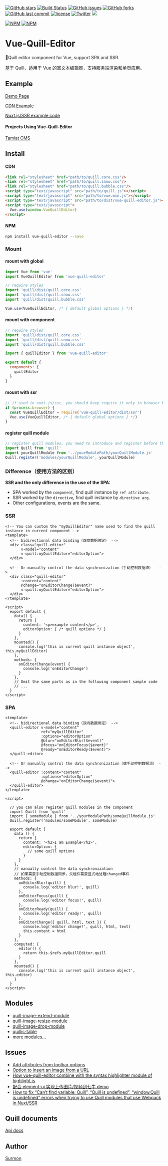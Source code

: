 [![GitHub stars](https://img.shields.io/github/stars/surmon-china/vue-quill-editor.svg?style=flat-square)](https://github.com/surmon-china/vue-quill-editor/stargazers)
[![Build Status](https://travis-ci.org/surmon-china/vue-quill-editor.svg?branch=master)](https://travis-ci.org/surmon-china/vue-quill-editor)
[![GitHub issues](https://img.shields.io/github/issues/surmon-china/vue-quill-editor.svg?style=flat-square)](https://github.com/surmon-china/vue-quill-editor/issues)
[![GitHub forks](https://img.shields.io/github/forks/surmon-china/vue-quill-editor.svg?style=flat-square)](https://github.com/surmon-china/vue-quill-editor/network)
[![GitHub last commit](https://img.shields.io/github/last-commit/google/skia.svg?style=flat-square)](https://github.com/surmon-china/vue-quill-editor)
[![license](https://img.shields.io/github/license/mashape/apistatus.svg?style=flat-square)](https://github.com/surmon-china/vue-quill-editor)
[![Twitter](https://img.shields.io/twitter/url/https/github.com/surmon-china/vue-quill-editor.svg?style=flat-square)](https://twitter.com/intent/tweet?url=https://github.com/surmon-china/vue-quill-editor)
[![](https://badge.juejin.im/entry/5852b6fc61ff4b006c89b49d/likes.svg?style=flat-square)](https://juejin.im/entry/5852b6fc61ff4b006c89b49d/detail)

[![NPM](https://nodei.co/npm/vue-quill-editor.png?downloads=true&downloadRank=true&stars=true)](https://nodei.co/npm/vue-quill-editor/)
[![NPM](https://nodei.co/npm-dl/vue-quill-editor.png?months=9&height=3)](https://nodei.co/npm/vue-quill-editor/)


# Vue-Quill-Editor
🍡Quill editor component for Vue, support SPA and SSR.

基于 Quill、适用于 Vue 的富文本编辑器，支持服务端渲染和单页应用。


## Example

[Demo Page](https://surmon-china.github.io/vue-quill-editor/)

[CDN Example](https://jsfiddle.net/tng9r8j3/)

[Nuxt.js/SSR example code](https://github.com/surmon-china/vue-quill-editor/blob/master/examples/nuxt-ssr-example)

#### Projects Using Vue-Quill-Editor
[Tamiat CMS](https://github.com/tamiat/tamiat/)


## Install

#### CDN

``` html
<link rel="stylesheet" href="path/to/quill.core.css"/>
<link rel="stylesheet" href="path/to/quill.snow.css"/>
<link rel="stylesheet" href="path/to/quill.bubble.css"/>
<script type="text/javascript" src="path/to/quill.js"></script>
<script type="text/javascript" src="path/to/vue.min.js"></script>
<script type="text/javascript" src="path/to/dist/vue-quill-editor.js"></script>
<script type="text/javascript">
  Vue.use(window.VueQuillEditor)
</script>
```

#### NPM

``` bash
npm install vue-quill-editor --save
```

### Mount

#### mount with global

``` javascript
import Vue from 'vue'
import VueQuillEditor from 'vue-quill-editor'

// require styles
import 'quill/dist/quill.core.css'
import 'quill/dist/quill.snow.css'
import 'quill/dist/quill.bubble.css'

Vue.use(VueQuillEditor, /* { default global options } */)
```

#### mount with component

```javascript
// require styles
import 'quill/dist/quill.core.css'
import 'quill/dist/quill.snow.css'
import 'quill/dist/quill.bubble.css'

import { quillEditor } from 'vue-quill-editor'

export default {
  components: {
    quillEditor
  }
}
```

#### mount with ssr

```javascript
// if used in nuxt.js/ssr, you should keep require it only in browser build environment
if (process.browser) {
  const VueQuillEditor = require('vue-quill-editor/dist/ssr')
  Vue.use(VueQuillEditor, /* { default global options } */)
}
```

#### register quill module

```javascript
// register quill modules, you need to introduce and register before the vue program is instantiated
import Quill from 'quill'
import yourQuillModule from '../yourModulePath/yourQuillModule.js'
Quill.register('modules/yourQuillModule', yourQuillModule)
```

### Difference（使用方法的区别）

**SSR and the only difference in the use of the SPA:**
- SPA worked by the `component`, find quill instance by `ref attribute`.
- SSR worked by the `directive`, find quill instance by `directive arg`.
- Other configurations, events are the same.

### SSR

``` vue
<!-- You can custom the "myQuillEditor" name used to find the quill instance in current component -->
<template>
  <!-- bidirectional data binding（双向数据绑定） -->
  <div class="quill-editor" 
       v-model="content"
       v-quill:myQuillEditor="editorOption">
  </div>

  <!-- Or manually control the data synchronization（手动控制数据流）  -->
  <div class="quill-editor" 
       :content="content"
       @change="onEditorChange($event)"
       v-quill:myQuillEditor="editorOption">
  </div>
</template>

<script>
  export default {
    data() {
      return {
        content: '<p>example content</p>',
        editorOption: { /* quill options */ }
      }
    },
    mounted() {
      console.log('this is current quill instance object', this.myQuillEditor)
    },
    methods: {
      onEditorChange(event) {
        console.log('onEditorChange')
      }
    },
    // Omit the same parts as in the following component sample code
    // ...
  }
</script>
```


### SPA

``` vue
<template>
  <!-- bidirectional data binding（双向数据绑定） -->
  <quill-editor v-model="content"
                ref="myQuillEditor"
                :options="editorOption"
                @blur="onEditorBlur($event)"
                @focus="onEditorFocus($event)"
                @ready="onEditorReady($event)">
  </quill-editor>

  <!-- Or manually control the data synchronization（或手动控制数据流） -->
  <quill-editor :content="content"
                :options="editorOption"
                @change="onEditorChange($event)">
  </quill-editor>
</template>

<script>

  // you can also register quill modules in the component
  import Quill from 'quill'
  import { someModule } from '../yourModulePath/someQuillModule.js'
  Quill.register('modules/someModule', someModule)
  
  export default {
    data () {
      return {
        content: '<h2>I am Example</h2>',
        editorOption: {
          // some quill options
        }
      }
    },
    // manually control the data synchronization
    // 如果需要手动控制数据同步，父组件需要显式地处理changed事件
    methods: {
      onEditorBlur(quill) {
        console.log('editor blur!', quill)
      },
      onEditorFocus(quill) {
        console.log('editor focus!', quill)
      },
      onEditorReady(quill) {
        console.log('editor ready!', quill)
      },
      onEditorChange({ quill, html, text }) {
        console.log('editor change!', quill, html, text)
        this.content = html
      }
    },
    computed: {
      editor() {
        return this.$refs.myQuillEditor.quill
      }
    },
    mounted() {
      console.log('this is current quill instance object', this.editor)
    }
  }
</script>
```


## Modules
- [quill-image-extend-module](https://github.com/NextBoy/quill-image-extend-module)
- [quill-image-resize-module](https://github.com/kensnyder/quill-image-resize-module)
- [quill-image-drop-module](https://github.com/kensnyder/quill-image-drop-module)
- [quilljs-table](https://github.com/dost/quilljs-table)
- [more modules...](https://github.com/search?o=desc&q=quill+module&s=stars&type=Repositories&utf8=%E2%9C%93)


## Issues
- [Add attributes from toolbar options](https://github.com/quilljs/quill/issues/1084)
- [Option to insert an image from a URL](https://github.com/quilljs/quill/issues/893)
- [How vue-quill-editor combine with the syntax highlighter module of highlight.js](https://github.com/surmon-china/vue-quill-editor/issues/39)
- [配合 element-ui 实现上传图片/视频到七牛 demo](https://github.com/surmon-china/vue-quill-editor/issues/102)
- [How to fix “Can’t find variable: Quill”, “Quill is undefined”, “window.Quill is undefined” errors when trying to use Quill modules that use Webpack in Nuxt/SSR](https://github.com/surmon-china/vue-quill-editor/issues/171#issuecomment-370253411)


## Quill documents
[Api docs](https://quilljs.com/docs/quickstart/)


## Author
[Surmon](https://surmon.me)

